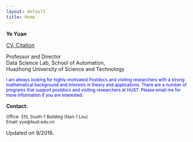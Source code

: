 ```yaml
---
layout: default
title: Home
---
```

<b>Ye Yuan</b>

<a href="https://hybrid.eecs.berkeley.edu/~yeyuan/cv_yeyuan_2016.pdf">CV, <a href="https://scholar.google.com/citations?user=Jhj7LZUAAAAJ&hl=en">Citation</a>

<p>Professor and Director<br  />
Data Science Lab, School of Automation,<br  /> 
Huazhong University of Science and Technology </p>

<p><font color="blue"> <small> I am always looking for highly-motivated Postdocs and visiting researchers with a strong mathematical background and interests in theory and applications. There are a number of programs that support postdocs and visiting researchers at HUST. Please email me for more information if you are interested. </small></font></p>

<b>Contact:</b>

<p><small>Office: 315, South-1 Building (Nan-1 Lou) <br  />
Email: yye@hust.edu.cn</small></p>

<span class="footercued">
Updated on 9/2016.<br />
<span>


<script type="text/javascript" id="clustrmaps" src="//cdn.clustrmaps.com/map_v2.js?u=7Veh&d=yguR5_G3NUuhN_gFSGtzaYE7LKn1yFCyVuc9_ytJA_o"></script>

